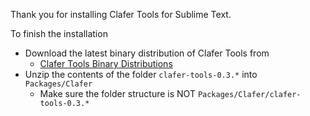 Thank you for installing Clafer Tools for Sublime Text.

To finish the installation 

* Download the latest binary distribution of Clafer Tools from
   * [Clafer Tools Binary Distributions](http://gsd.uwaterloo.ca/clafer-tools-binary-distributions)
* Unzip the contents of the folder `clafer-tools-0.3.*` into `Packages/Clafer`
   * Make sure the folder structure is NOT `Packages/Clafer/clafer-tools-0.3.*`